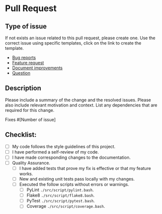 # Pull Request

## Type of issue

If not exists an issue related to this pull request, please create one. Use the
correct issue using specific templates, click on the link to create the
template.

- [Bug reports](https://github.com/airvzxf/ark-survival-evolved-game-network-packet-sniffer/issues/new?assignees=airvzxf&labels=bug&template=bug-reports.md&title=%5BBUG%5D)
- [Feature request](https://github.com/airvzxf/ark-survival-evolved-game-network-packet-sniffer/issues/new?assignees=airvzxf&labels=enhancement&template=feature_request.md&title=%5BFEATURE%5D)
- [Document improvements](https://github.com/airvzxf/ark-survival-evolved-game-network-packet-sniffer/issues/new?assignees=airvzxf&labels=documentation&template=document-improvements.md&title=%5BDOCUMENT%5D)
- [Question](https://github.com/airvzxf/ark-survival-evolved-game-network-packet-sniffer/issues/new?assignees=airvzxf&labels=question&template=question.md&title=%5BQUESTION%5D)

## Description

Please include a summary of the change and the resolved issues. Please also
include relevant motivation and context. List any dependencies that are
required for this change.

Fixes #[Number of issue]

## Checklist:

- [ ] My code follows the style guidelines of this project.
- [ ] I have performed a self-review of my code.
- [ ] I have made corresponding changes to the documentation.
- [ ] Quality Assurance.
    - [ ] I have added tests that prove my fix is effective or that my feature
      works.
    - [ ] New and existing unit tests pass locally with my changes.
    - [ ] Executed the follow scripts without errors or warnings.
        - [ ] PyLint `./src/script/pylint.bash`.
        - [ ] Flake8 `./src/script/flake8.bash`.
        - [ ] PyTest `./src/script/pytest.bash`.
        - [ ] Coverage `./src/script/coverage.bash`.
